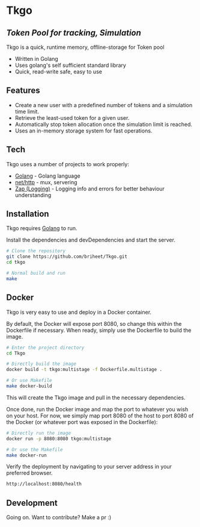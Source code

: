 # Tkgo

## _Token Pool for tracking, Simulation_

Tkgo is a quick, runtime memory, offline-storage for Token pool

- Written in Golang
- Uses golang's self sufficient standard library
- Quick, read-write safe, easy to use

## Features

- Create a new user with a predefined number of tokens and a simulation time limit.
- Retrieve the least-used token for a given user.
- Automatically stop token allocation once the simulation limit is reached.
- Uses an in-memory storage system for fast operations.

## Tech

Tkgo uses a number of projects to work properly:

- [Golang] - Golang language
- [net/http] - mux, servering
- [Zap (Logging)] - Logging info and errors for better behaviour understanding

## Installation

Tkgo requires [Golang](https://go.dev/) to run.

Install the dependencies and devDependencies and start the server.

```sh
# Clone the repository
git clone https://github.com/briheet/Tkgo.git
cd tkgo

# Normal build and run
make
```

## Docker

Tkgo is very easy to use and deploy in a Docker container.

By default, the Docker will expose port 8080, so change this within the
Dockerfile if necessary. When ready, simply use the Dockerfile to
build the image.

```sh
# Enter the project directory
cd Tkgo

# Directly build the image
docker build -t tkgo:multistage -f Dockerfile.multistage .

# Or use Makefile
make docker-build
```

This will create the Tkgo image and pull in the necessary dependencies.

Once done, run the Docker image and map the port to whatever you wish on
your host. For now, we simply map port 8080 of the host to
port 8080 of the Docker (or whatever port was exposed in the Dockerfile):

```sh
# Directly run the image
docker run -p 8080:8080 tkgo:multistage

# Or use the Makefile
make docker-run
```

Verify the deployment by navigating to your server address in
your preferred browser.

```sh
http://localhost:8080/health
```

## Development

Going on. Want to contribute? Make a pr :)

[//]: # "These are reference links used in the body of this note and get stripped out when the markdown processor does its job. There is no need to format nicely because it shouldn't be seen. Thanks SO - http://stackoverflow.com/questions/4823468/store-comments-in-markdown-syntax"
[net/http]: https://pkg.go.dev/net/http
[Zap (Logging)]: https://github.com/uber-go/zap
[Golang]: http://go.dev
